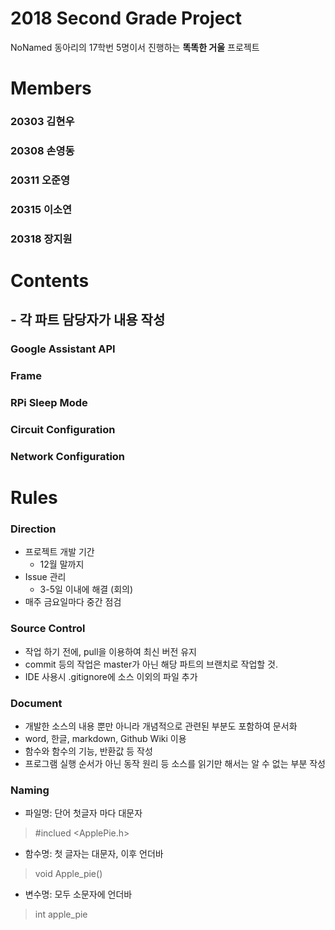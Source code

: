 # 2018 Second Grade Project

NoNamed 동아리의 17학번 5명이서 진행하는 **똑똑한 거울** 프로젝트

# Members

### 20303 김현우
### 20308 손영동
### 20311 오준영
### 20315 이소연
### 20318 장지원

# Contents
## - 각 파트 담당자가 내용 작성

### Google Assistant API


### Frame


### RPi Sleep Mode


### Circuit Configuration


### Network Configuration


# Rules

### Direction
- 프로젝트 개발 기간
    - 12월 말까지
- Issue 관리
    - 3-5일 이내에 해결 (회의)
- 매주 금요일마다 중간 점검

### Source Control
- 작업 하기 전에, pull을 이용하여 최신 버전 유지
- commit 등의 작업은 master가 아닌 해당 파트의 브랜치로 작업할 것.
- IDE 사용시 .gitignore에 소스 이외의 파일 추가

### Document
- 개발한 소스의 내용 뿐만 아니라 개념적으로 관련된 부분도 포함하여 문서화
- word, 한글, markdown, Github Wiki 이용
- 함수와 함수의 기능, 반환값 등 작성
- 프로그램 실행 순서가 아닌 동작 원리 등 소스를 읽기만 해서는 알 수 없는 부분 작성

### Naming
- 파일명: 단어 첫글자 마다 대문자 
> #inclued <ApplePie.h>
- 함수명: 첫 글자는 대문자, 이후 언더바 
> void Apple_pie()
- 변수명: 모두 소문자에 언더바
> int apple_pie 